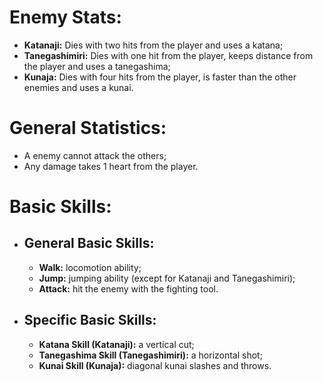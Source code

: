 # Enemy Stats:
- **Katanaji:** Dies with two hits from the player and uses a katana;
- **Tanegashimiri:** Dies with one hit from the player, keeps distance from the player and uses a tanegashima;
- **Kunaja:** Dies with four hits from the player, is faster than the other enemies and uses a kunai.

# General Statistics:
- A enemy cannot attack the others;
- Any damage takes 1 heart from the player.

# Basic Skills:
- ## General Basic Skills:
  - **Walk:** locomotion ability;
  - **Jump:** jumping ability (except for Katanaji and Tanegashimiri);
  - **Attack:** hit the enemy with the fighting tool.

- ## Specific Basic Skills:
  - **Katana Skill (Katanaji):** a vertical cut;
  - **Tanegashima Skill (Tanegashimiri):** a horizontal shot;
  - **Kunai Skill (Kunaja):** diagonal kunai slashes and throws.
